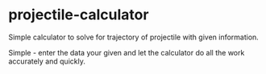 # projectile-calculator
Simple calculator to solve for trajectory of projectile with given information. 

Simple - enter the data your given and let the calculator do all the work accurately and quickly.
